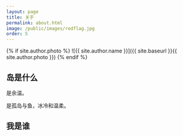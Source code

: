 ```yaml
---
layout: page
title: 关于
permalink: about.html
image: /public/images/redflag.jpg
order: 5
---
```


{% if site.author.photo %}
![{{ site.author.name }}]({{ site.baseurl }}{{ site.author.photo }})
{% endif %}

## 岛是什么

是余温。

是孤岛与鱼，冰冷和温柔。

## 我是谁
